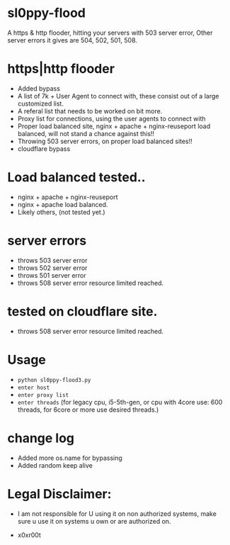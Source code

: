 # sl0ppy-flood
A https & http flooder, hitting your servers with 503 server error, Other server errors it gives are 504, 502, 501, 508.

# https|http flooder
* Added bypass
* A list of 7k + User Agent to connect with, these consist out of a large customized list. 
* A referal list that needs to be worked on bit more. 
* Proxy list for connections, using the user agents to connect with 
* Proper load balanced site, nginx + apache + nginx-reuseport load balanced, will not stand a chance against this!!
* Throwing 503 server errors, on proper load balanced sites!!
* cloudflare bypass 

# Load balanced tested..
* nginx + apache + nginx-reuseport
* nginx + apache load balanced.
* Likely others, (not tested yet.)

# server errors 
* throws 503 server error
* throws 502 server error 
* throws 501 server error 
* throws 508 server error resource limited reached. 

# tested on cloudflare site.
* throws 508 server error resource limited reached. 



# Usage 
* `python sl0ppy-flood3.py`
* `enter host`
* `enter proxy list`
* `enter threads` (for legacy cpu, i5-5th-gen, or cpu with 4core use: 600 threads, for 6core or more use desired threads.)

# change log 
* Added more os.name for bypassing 
* Added random keep alive 



# Legal Disclaimer: 
* I am not responsible for U using it on non authorized systems, make sure u use it on systems u own or are authorized on. 

* x0xr00t 
